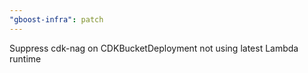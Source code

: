 ```yaml
---
"gboost-infra": patch
---
```


Suppress cdk-nag on CDKBucketDeployment not using latest Lambda runtime
